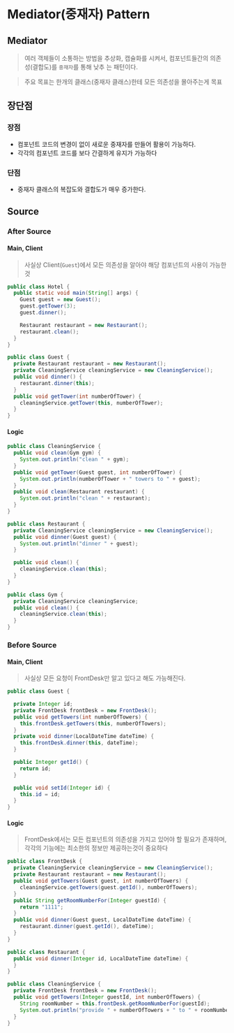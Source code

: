 # Mediator(중재자) Pattern

## Mediator

> 여러 객체들이 소통하는 방법을 추상화, 캡슐화를 시켜서, 컴포넌트들간의 의존성(결합도)를 `중재자`를 통해 낮추 는 패턴이다.

> 주요 목표는 한개의 클래스(중재자 클래스)한테 모든 의존성을 몰아주는게 목표

## 장단점

### 장점

- 컴포넌트 코드의 변경이 없이 새로운 중재자를 만들어 활용이 가능하다.
- 각각의 컴포넌트 코드를 보다 간결하게 유지가 가능하다

### 단점

- 중재자 클래스의 복잡도와 결합도가 매우 증가한다.

## Source

### After Source

#### Main, Client

> 사실상 Client(`Guest`)에서 모든 의존성을 알아야 해당 컴포넌트의 사용이 가능한것

```java
public class Hotel {
  public static void main(String[] args) {
    Guest guest = new Guest();
    guest.getTower(3);
    guest.dinner();

    Restaurant restaurant = new Restaurant();
    restaurant.clean();
  }
}

public class Guest {
  private Restaurant restaurant = new Restaurant();
  private CleaningService cleaningService = new CleaningService();
  public void dinner() {
    restaurant.dinner(this);
  }
  public void getTower(int numberOfTower) {
    cleaningService.getTower(this, numberOfTower);
  }
}
```

#### Logic

```java
public class CleaningService {
  public void clean(Gym gym) {
    System.out.println("clean " + gym);
  }
  public void getTower(Guest guest, int numberOfTower) {
    System.out.println(numberOfTower + " towers to " + guest);
  }
  public void clean(Restaurant restaurant) {
    System.out.println("clean " + restaurant);
  }
}

public class Restaurant {
  private CleaningService cleaningService = new CleaningService();
  public void dinner(Guest guest) {
    System.out.println("dinner " + guest);
  }

  public void clean() {
    cleaningService.clean(this);
  }
}

public class Gym {
  private CleaningService cleaningService;
  public void clean() {
    cleaningService.clean(this);
  }
}

```

### Before Source

#### Main, Client

> 사실상 모든 요청이 FrontDesk만 알고 있다고 해도 가능해진다.

```java
public class Guest {

  private Integer id;
  private FrontDesk frontDesk = new FrontDesk();
  public void getTowers(int numberOfTowers) {
    this.frontDesk.getTowers(this, numberOfTowers);
  }
  private void dinner(LocalDateTime dateTime) {
    this.frontDesk.dinner(this, dateTime);
  }

  public Integer getId() {
    return id;
  }

  public void setId(Integer id) {
    this.id = id;
  }
}
```

#### Logic

> FrontDesk에서는 모든 컴포넌트의 의존성을 가지고 있어야 할 필요가 존재하며, 각각의 기능에는 최소한의 정보만 제공하는것이 중요하다

```java
public class FrontDesk {
  private CleaningService cleaningService = new CleaningService();
  private Restaurant restaurant = new Restaurant();
  public void getTowers(Guest guest, int numberOfTowers) {
    cleaningService.getTowers(guest.getId(), numberOfTowers);
  }
  public String getRoomNumberFor(Integer guestId) {
    return "1111";
  }
  public void dinner(Guest guest, LocalDateTime dateTime) {
    restaurant.dinner(guest.getId(), dateTime);
  }
}

public class Restaurant {
  public void dinner(Integer id, LocalDateTime dateTime) {
  }
}

public class CleaningService {
  private FrontDesk frontDesk = new FrontDesk();
  public void getTowers(Integer guestId, int numberOfTowers) {
    String roomNumber = this.frontDesk.getRoomNumberFor(guestId);
    System.out.println("provide " + numberOfTowers + " to " + roomNumber);
  }
}
```
